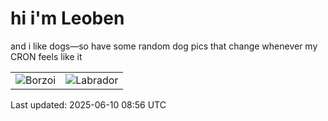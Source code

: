 # hi i'm Leoben

and i like dogs—so have some random dog pics that change whenever my CRON feels like it

|  |  |
|--------|----------|
| ![Borzoi](https://random-dog-vercel.vercel.app/api/random-borzoi?v=1749545816) | ![Labrador](https://random-dog-vercel.vercel.app/api/random-labrador?v=1749545816) |

Last updated: 2025-06-10 08:56 UTC
